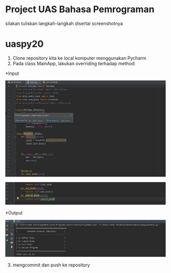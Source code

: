 # Project UAS Bahasa Pemrograman
silakan tuliskan langkah-langkah disertai screenshotnya
# uaspy20

1. Clone repository kita ke local komputer menggunakan Pycharm
2. Pada class MainApp, lakukan overriding terhadap method:

*Input

![picture](https://github.com/devinovitasari99/uaspy20-1/blob/master/assets/ss1.PNG)

![picture](https://github.com/devinovitasari99/uaspy20-1/blob/master/assets/ss2.PNG)

*Output

![picture](https://github.com/devinovitasari99/uaspy20-1/blob/master/assets/ss3.PNG)

3. mengcommit dan push ke repository
